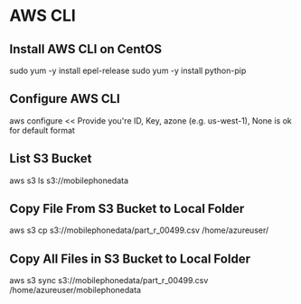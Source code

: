 # AWS CLI


## Install AWS CLI on CentOS
sudo yum -y install epel-release
sudo yum -y install python-pip

## Configure AWS CLI
aws configure
<< Provide you're ID, Key, azone (e.g. us-west-1), None is ok for default format

## List S3 Bucket
aws s3 ls s3://mobilephonedata

## Copy File From S3 Bucket to Local Folder
aws s3 cp s3://mobilephonedata/part_r_00499.csv /home/azureuser/

## Copy All Files in S3 Bucket to Local Folder
aws s3 sync s3://mobilephonedata/part_r_00499.csv /home/azureuser/mobilephonedata



